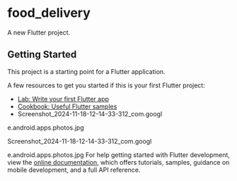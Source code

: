 # food_delivery

A new Flutter project.

## Getting Started

This project is a starting point for a Flutter application.

A few resources to get you started if this is your first Flutter project:

- [Lab: Write your first Flutter app](https://docs.flutter.dev/get-started/codelab)
- [Cookbook: Useful Flutter samples](https://docs.flutter.dev/cookbook)
- Screenshot_2024-11-18-12-14-33-312_com.googl

e.android.apps.photos.jpg

Screenshot_2024-11-18-12-14-33-312_com.googl

e.android.apps.photos.jpg
For help getting started with Flutter development, view the
[online documentation](https://docs.flutter.dev/), which offers tutorials,
samples, guidance on mobile development, and a full API reference.
